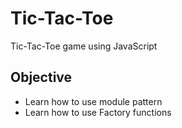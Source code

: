 # Tic-Tac-Toe

Tic-Tac-Toe game using JavaScript

## Objective
- Learn how to use module pattern
- Learn how to use Factory functions
